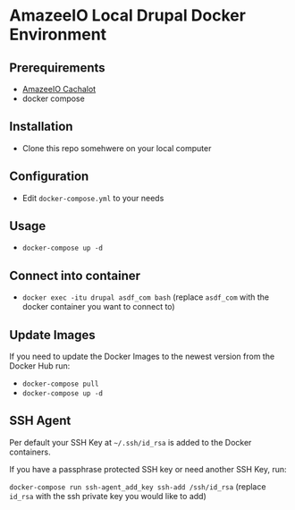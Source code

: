 # AmazeeIO Local Drupal Docker Environment

## Prerequirements

- [AmazeeIO Cachalot](https://github.com/AmazeeIO/cachalot)
- docker compose

## Installation

- Clone this repo somehwere on your local computer

## Configuration

- Edit `docker-compose.yml` to your needs

## Usage

- `docker-compose up -d`

## Connect into container

- `docker exec -itu drupal asdf_com bash` (replace `asdf_com` with the docker container you want to connect to)

## Update Images

If you need to update the Docker Images to the newest version from the Docker Hub run:
- `docker-compose pull`
- `docker-compose up -d`

## SSH Agent

Per default your SSH Key at `~/.ssh/id_rsa` is added to the Docker containers.

If you have a passphrase protected SSH key or need another SSH Key, run:

`docker-compose run ssh-agent_add_key ssh-add /ssh/id_rsa` (replace `id_rsa` with the ssh private key you would like to add)
